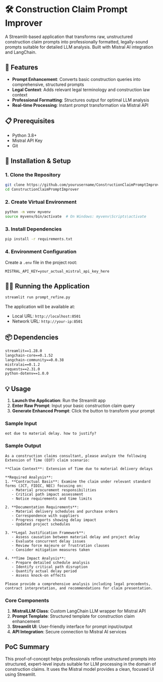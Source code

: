 # 🛠️ Construction Claim Prompt Improver

A Streamlit-based application that transforms raw, unstructured construction claim prompts into professionally formatted, legally-sound prompts suitable for detailed LLM analysis. Built with Mistral AI integration and LangChain.

## 🚀 Features

- **Prompt Enhancement**: Converts basic construction queries into comprehensive, structured prompts
- **Legal Context**: Adds relevant legal terminology and construction law context
- **Professional Formatting**: Structures output for optimal LLM analysis
- **Real-time Processing**: Instant prompt transformation via Mistral API

## 📋 Prerequisites

- Python 3.8+
- Mistral API Key
- Git

## 🔧 Installation & Setup

### 1. Clone the Repository
```bash
git clone https://github.com/yourusername/ConstructionClaimPromptImprover.git
cd ConstructionClaimPromptImprover
```

### 2. Create Virtual Environment
```bash
python -m venv myvenv
source myvenv/bin/activate  # On Windows: myvenv\Scripts\activate
```

### 3. Install Dependencies
```bash
pip install -r requirements.txt
```

### 4. Environment Configuration
Create a `.env` file in the project root:
```env
MISTRAL_API_KEY=your_actual_mistral_api_key_here
```

## 🏃‍♂️ Running the Application

```bash
streamlit run prompt_refine.py
```

The application will be available at:
- Local URL: `http://localhost:8501`
- Network URL: `http://your-ip:8501`

## 📦 Dependencies

```txt
streamlit==1.28.0
langchain-core==0.1.52
langchain-community==0.0.38
mistralai==0.1.2
requests==2.31.0
python-dotenv==1.0.0
```

## 💡 Usage

1. **Launch the Application**: Run the Streamlit app
2. **Enter Raw Prompt**: Input your basic construction claim query
3. **Generate Enhanced Prompt**: Click the button to transform your prompt


### Sample Input
```
eot due to material delay. how to justify?
```

### Sample Output
```
As a construction claims consultant, please analyze the following Extension of Time (EOT) claim scenario:

**Claim Context**: Extension of Time due to material delivery delays

**Required Analysis**:
1. **Contractual Basis**: Examine the claim under relevant standard forms (JCT, FIDIC, NEC) focusing on:
   - Material procurement responsibilities
   - Critical path impact assessment
   - Notice requirements and time limits

2. **Documentation Requirements**:
   - Material delivery schedules and purchase orders
   - Correspondence with suppliers
   - Progress reports showing delay impact
   - Updated project schedules

3. **Legal Justification Framework**:
   - Assess causation between material delay and project delay
   - Evaluate concurrent delay issues
   - Review force majeure or frustration clauses
   - Consider mitigation measures taken

4. **Time Impact Analysis**:
   - Prepare detailed schedule analysis
   - Identify critical path disruption
   - Quantify actual delay period
   - Assess knock-on effects

Please provide a comprehensive analysis including legal precedents, contract interpretation, and recommendations for claim presentation.
```



### Core Components

1. **MistralLLM Class**: Custom LangChain LLM wrapper for Mistral API
2. **Prompt Template**: Structured template for construction claim enhancement
3. **Streamlit UI**: User-friendly interface for prompt input/output
4. **API Integration**: Secure connection to Mistral AI services



## PoC Summary
This proof-of-concept helps professionals refine unstructured prompts into structured, expert-level inputs suitable for LLM processing in the domain of construction claims. It uses the Mistral model provides a clean, focused UI using Streamlit.






